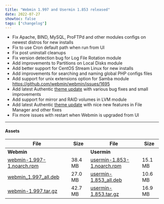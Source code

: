 ```yaml
---
title: "Webmin 1.997 and Usermin 1.853 released"
date: 2022-07-27
showtoc: false
tags: ["changelog"]
---
```


* Fix Apache, BIND, MySQL, ProFTPd and other modules configs on newest distros for new installs
* Fix to use Cron default path when run from UI
* Fix post uninstall cleanups
* Fix version detection bug for Log File Rotation module
* Add improvements to Partitions on Local Disks module
* Add better support for CentOS Stream Linux for new installs
* Add improvements for searching and naming global PHP configs files
* Add support for unix extensions option for Samba module https://github.com/webmin/webmin/issues/1695
* Add latest Authentic [theme update](https://github.com/webmin/authentic-theme/releases/tag/19.98) with various bug fixes and small improvements
* Add support for mirror and RAID volumes in LVM module
* Add latest Authentic [theme update](https://github.com/webmin/authentic-theme/releases/tag/19.97) with nice new features in File Manager and other fixes
* Fix more issues with restart when Webmin is upgraded from UI


---

#### Assets

| File                       | Size | File                       | Size |
| -------------------------- | -----| -------------------------- | ---- |
| **Webmin**                 |      | **Usermin**                |      |
|[webmin-1.997-1.noarch.rpm](https://github.com/webmin/webmin/releases/download/1.997/webmin-1.997-1.noarch.rpm) | 38.4 MB | [usermin-1.853-1.noarch.rpm](https://github.com/webmin/usermin/releases/download/1.853/usermin-1.853-1.noarch.rpm) | 15.1 MB |
|[webmin_1.997_all.deb](https://github.com/webmin/webmin/releases/download/1.997/webmin_1.997_all.deb)           | 27.0 MB | [usermin-1.853_all.deb](https://github.com/webmin/usermin/releases/download/1.853/usermin_1.853_all.deb)           | 10.6 MB |
|[webmin-1.997.tar.gz](https://github.com/webmin/webmin/releases/download/1.997/webmin-1.997.tar.gz)             | 42.7 MB | [usermin-1.853.tar.gz](https://github.com/webmin/usermin/releases/download/1.853/usermin-1.853.tar.gz)             | 16.9 MB   |

